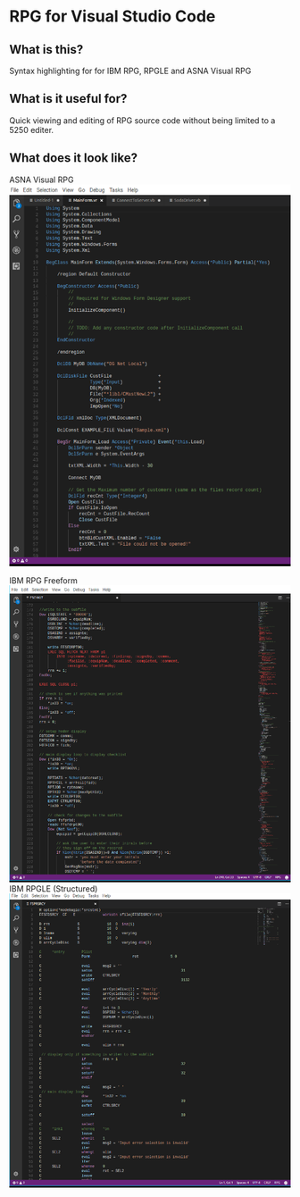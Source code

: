 # RPG for Visual Studio Code

## What is this?
Syntax highlighting for for IBM RPG, RPGLE and ASNA Visual RPG 

## What is it useful for?
Quick viewing and editing of RPG source code without being limited to a 5250 editer.


## What does it look like?
ASNA Visual RPG
 ![pi.cbl](https://github.com/RoySpino/VSCode_VisualRPG_Syntax/blob/master/AVRSample.png)
 
IBM RPG Freeform
 ![pi.cbl](https://github.com/RoySpino/VSCode_VisualRPG_Syntax/blob/master/RPGFreeFormatSample.png)
IBM RPGLE (Structured)
 ![pi.cbl](https://github.com/RoySpino/VSCode_VisualRPG_Syntax/blob/master/RPGFixedFormatSample.png)
